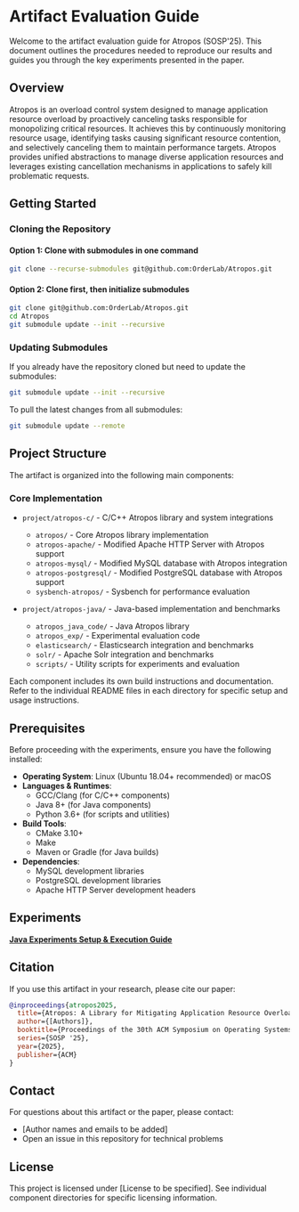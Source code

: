 # Artifact Evaluation Guide

Welcome to the artifact evaluation guide for Atropos (SOSP'25). This document outlines the procedures needed to reproduce our results and guides you through the key experiments presented in the paper.

## Overview

Atropos is an overload control system designed to manage application resource overload by proactively canceling tasks responsible for monopolizing critical resources. It achieves this by continuously monitoring resource usage, identifying tasks causing significant resource contention, and selectively canceling them to maintain performance targets. Atropos provides unified abstractions to manage diverse application resources and leverages existing cancellation mechanisms in applications to safely kill problematic requests. 



## Getting Started

### Cloning the Repository

#### Option 1: Clone with submodules in one command
```bash
git clone --recurse-submodules git@github.com:OrderLab/Atropos.git
```

#### Option 2: Clone first, then initialize submodules
```bash
git clone git@github.com:OrderLab/Atropos.git
cd Atropos
git submodule update --init --recursive
```

### Updating Submodules

If you already have the repository cloned but need to update the submodules:

```bash
git submodule update --init --recursive
```

To pull the latest changes from all submodules:

```bash
git submodule update --remote
```

## Project Structure

The artifact is organized into the following main components:

### Core Implementation
- `project/atropos-c/` - C/C++ Atropos library and system integrations
  - `atropos/` - Core Atropos library implementation
  - `atropos-apache/` - Modified Apache HTTP Server with Atropos support
  - `atropos-mysql/` - Modified MySQL database with Atropos integration
  - `atropos-postgresql/` - Modified PostgreSQL database with Atropos support
  - `sysbench-atropos/` - Sysbench for performance evaluation

- `project/atropos-java/` - Java-based implementation and benchmarks
  - `atropos_java_code/` - Java Atropos library
  - `atropos_exp/` - Experimental evaluation code
  - `elasticsearch/` - Elasticsearch integration and benchmarks
  - `solr/` - Apache Solr integration and benchmarks
  - `scripts/` - Utility scripts for experiments and evaluation

Each component includes its own build instructions and documentation. Refer to the individual README files in each directory for specific setup and usage instructions.

## Prerequisites

Before proceeding with the experiments, ensure you have the following installed:

- **Operating System**: Linux (Ubuntu 18.04+ recommended) or macOS
- **Languages & Runtimes**:
  - GCC/Clang (for C/C++ components)
  - Java 8+ (for Java components)
  - Python 3.6+ (for scripts and utilities)
- **Build Tools**:
  - CMake 3.10+
  - Make
  - Maven or Gradle (for Java builds)
- **Dependencies**:
  - MySQL development libraries
  - PostgreSQL development libraries
  - Apache HTTP Server development headers

## Experiments

**[Java Experiments Setup & Execution Guide](https://github.com/easonycliu/AutoCancelProject/blob/master/README.md)**


## Citation

If you use this artifact in your research, please cite our paper:

```bibtex
@inproceedings{atropos2025,
  title={Atropos: A Library for Mitigating Application Resource Overload},
  author={[Authors]},
  booktitle={Proceedings of the 30th ACM Symposium on Operating Systems Principles},
  series={SOSP '25},
  year={2025},
  publisher={ACM}
}
```

## Contact

For questions about this artifact or the paper, please contact:
- [Author names and emails to be added]
- Open an issue in this repository for technical problems

## License

This project is licensed under [License to be specified]. See individual component directories for specific licensing information.
